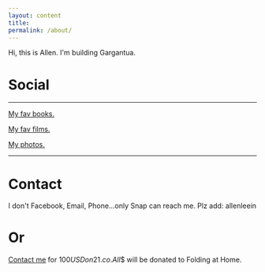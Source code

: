 ```yaml
---
layout: content
title: 
permalink: /about/
---
```

Hi, this is Allen. I'm building Gargantua.


# Social
----

[My fav books.](https://www.goodreads.com/allenleeein)

[My fav films.](https://www.pinterest.com/buildingtars/films/)

[My photos.](https://www.flickr.com/photos/allenandspace/albums)


----

# Contact

I don't Facebook, Email, Phone...only Snap can reach me. Plz add: allenleein

# Or 

[Contact me](https://earn.com/allenlee/) for $100 USD on 21.co. All$$ will be donated to Folding at Home.



